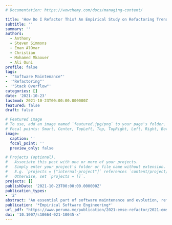 ```yaml
---
# Documentation: https://wowchemy.com/docs/managing-content/

title: 'How Do I Refactor This? An Empirical Study on Refactoring Trends and Topics in Stack Overflow'
subtitle: ''
summary: ''
authors:
  - Anthony
  - Steven Simmons
  - Eman AlOmar
  - Christian
  - Mohamed Mkaouer
  - Ali Ouni
profile: false
tags:
- '"Software Maintenance"'
- '"Refactoring"'
- '"Stack Overflow"'
categories: []
date: '2021-10-23'
lastmod: 2021-10-23T00:00:00.000000Z
featured: false
draft: false

# Featured image
# To use, add an image named `featured.jpg/png` to your page's folder.
# Focal points: Smart, Center, TopLeft, Top, TopRight, Left, Right, BottomLeft, Bottom, BottomRight.
image:
  caption: ''
  focal_point: ''
  preview_only: false

# Projects (optional).
#   Associate this post with one or more of your projects.
#   Simply enter your project's folder or file name without extension.
#   E.g. `projects = ["internal-project"]` references `content/project/deep-learning/index.md`.
#   Otherwise, set `projects = []`.
projects: []
publishDate: '2021-10-23T00:00:00.000000Z'
publication_types:
- '2'
abstract: "An essential part of software maintenance and evolution, refactoring is performed by developers, regardless of technology or domain, to improve the internal quality of the system, and reduce its technical debt. However, choosing the appropriate refactoring strategy is not always straightforward, resulting in developers seeking assistance. Although research in refactoring is well-established, with several studies altering between the detection of refactoring opportunities and the recommendation of appropriate code changes, little is known about their adoption in practice. Analyzing the perception of developers is critical to understand better what developers consider to be problematic in their code and how they handle it. Additionally, there is a need for bridging the gap between refactoring, as research, and its adoption in practice, by extracting common refactoring intents that are more suitable for what developers face in reality. In this study, we analyze refactoring discussions on Stack Overflow through a series of quantitative and qualitative experiments. Our results show that Stack Overflow is utilized by a diverse set of developers for refactoring assistance for a variety of technologies. Our observations show five areas that developers typically require help with refactoring-- Code Optimization, Tools and IDEs, Architecture and Design Patterns, Unit Testing, and Database. We envision our findings better bridge the support between traditional (or academic) aspects of refactoring and their real-world applicability, including better tool support."
publication: '*Empirical Software Engineering*'
url_pdf: "https://www.peruma.me/publication/2021-emse-refactor/2021-emse-refactor.pdf" 
doi: '10.1007/s10664-021-10045-x'
---
```

